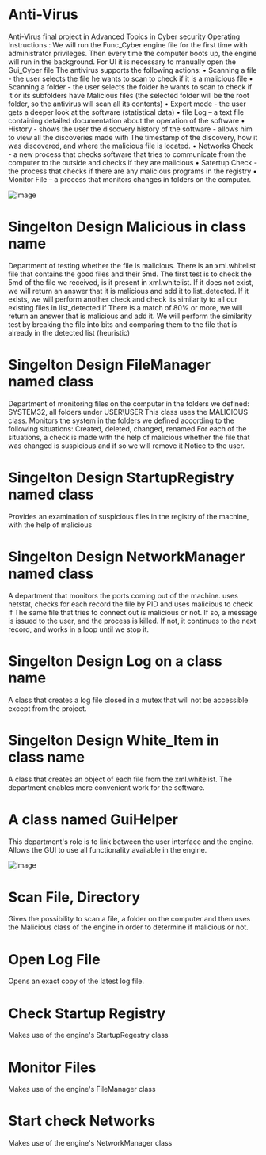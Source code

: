 # Anti-Virus
Anti-Virus final project in Advanced Topics in Cyber security
Operating Instructions :
We will run the Func_Cyber engine file for the first time with administrator privileges.
Then every time the computer boots up, the engine will run in the background.
For UI it is necessary to manually open the Gui_Cyber file
The antivirus supports the following actions:
• Scanning a file - the user selects the file he wants to scan to check if it is a malicious file
• Scanning a folder - the user selects the folder he wants to scan to check if it or its subfolders have
Malicious files (the selected folder will be the root folder, so the antivirus will scan all its contents)
• Expert mode - the user gets a deeper look at the software (statistical data)
• file Log – a text file containing detailed documentation about the operation of the software
• History - shows the user the discovery history of the software - allows him to view all the discoveries made with
The timestamp of the discovery, how it was discovered, and where the malicious file is located.
• Networks Check - a new process that checks software that tries to communicate from the computer to the outside and checks if they are malicious
• Satertup Check - the process that checks if there are any malicious programs in the registry
• Monitor File – a process that monitors changes in folders on the computer.


![image](https://github.com/natielkayam/Anti-Virus/assets/80591263/dcee18b2-5b2a-42fb-a885-1e9a10d40cdb)


# Singelton Design Malicious in class name
Department of testing whether the file is malicious.
There is an xml.whitelist file that contains the good files and their 5md.
The first test is to check the 5md of the file we received, is it present in xml.whitelist.
If it does not exist, we will return an answer that it is malicious and add it to list_detected.
If it exists, we will perform another check and check its similarity to all our existing files in list_detected if
There is a match of 80% or more, we will return an answer that is malicious and add it.
We will perform the similarity test by breaking the file into bits and comparing them to the file that is already in the detected list
(heuristic)

# Singelton Design FileManager named class
Department of monitoring files on the computer in the folders we defined: SYSTEM32, all folders under USER\USER
This class uses the MALICIOUS class.
Monitors the system in the folders we defined according to the following situations:
Created, deleted, changed, renamed
For each of the situations, a check is made with the help of malicious whether the file that was changed is suspicious and if so we will remove it
Notice to the user.

# Singelton Design StartupRegistry named class
Provides an examination of suspicious files in the registry of the machine, with the help of malicious

# Singelton Design NetworkManager named class
A department that monitors the ports coming out of the machine.
uses netstat, checks for each record the file by PID and uses malicious to check if
The same file that tries to connect out is malicious or not.
If so, a message is issued to the user, and the process is killed.
If not, it continues to the next record, and works in a loop until we stop it.

# Singelton Design Log on a class name
A class that creates a log file closed in a mutex that will not be accessible except from the project.

# Singelton Design White_Item in class name
A class that creates an object of each file from the xml.whitelist.
The department enables more convenient work for the software.

# A class named GuiHelper
This department's role is to link between the user interface and the engine.
Allows the GUI to use all functionality available in the engine.


![image](https://github.com/natielkayam/Anti-Virus/assets/80591263/af4c9c86-251a-4775-8800-4c55c5281b3f)


# Scan File, Directory
Gives the possibility to scan a file, a folder on the computer and then uses the Malicious class of the engine in order to
determine if malicious or not.

# Open Log File
Opens an exact copy of the latest log file.

# Check Startup Registry
Makes use of the engine's StartupRegestry class

# Monitor Files
Makes use of the engine's FileManager class

# Start check Networks
Makes use of the engine's NetworkManager class

